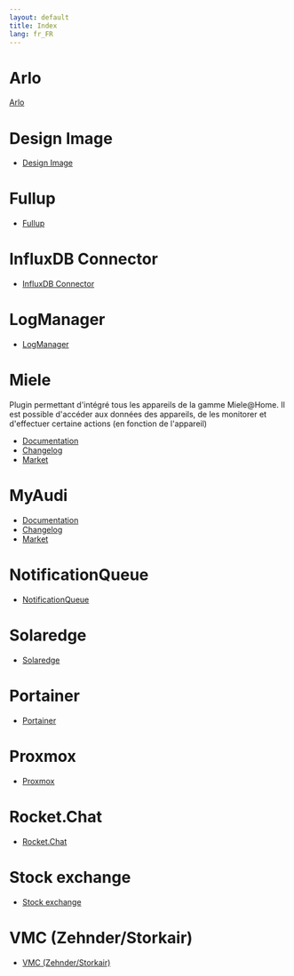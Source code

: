 ```yaml
---
layout: default
title: Index
lang: fr_FR
---
```


# Arlo

 [Arlo](./arlo)

# Design Image

- [Design Image](./designImgSwitch)

# Fullup

- [Fullup](./fullup)

# InfluxDB Connector

- [InfluxDB Connector](./influxDB)

# LogManager

- [LogManager](./logmanager)

# Miele

Plugin permettant d'intégré tous les appareils de la gamme Miele@Home.
Il est possible d'accéder aux données des appareils, de les monitorer et d'effectuer certaine actions (en fonction de l'appareil)

- [Documentation]({{site.baseurl}}/miele/{{page.lang}})
- [Changelog]({{site.baseurl}}/miele/{{page.lang}}/changelog)
- [Market](https://www.jeedom.com/market/index.php?v=d&plugin_id=3950)

# MyAudi

- [Documentation]({{site.baseurl}}/myaudi/{{page.lang}})
- [Changelog]({{site.baseurl}}/myaudi/{{page.lang}}/changelog)
- <a href="https://www.jeedom.com/market/index.php?v=d&plugin_id=3941" target="_blank">Market</a>

# NotificationQueue

- [NotificationQueue](./notificationqueue)

# Solaredge

- [Solaredge](./onduleursolaredge)

# Portainer

- [Portainer](./portainer)

# Proxmox

- [Proxmox](./proxmox)

# Rocket.Chat

- [Rocket.Chat](./rocketchat)

# Stock exchange

- [Stock exchange](./stockexchange)

# VMC (Zehnder/Storkair)

- [VMC (Zehnder/Storkair)](./vmczehnder)
